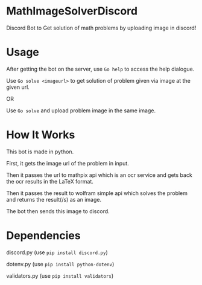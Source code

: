# MathImageSolverDiscord

  Discord Bot to Get solution of math problems by uploading image in discord!
  
# Usage  
  
  After getting the bot on the server, use `Go help` to access the help dialogue. 
  
  Use `Go solve <imageurl>` to get solution of problem given via image at the given url.
  
  OR
  
  Use `Go solve` and upload problem image in the same image.
  
# How It Works

 This bot is made in python.

 First, it gets the image url of the problem in input.
 
 Then it passes the url to mathpix api which is an ocr service and gets back the ocr results in the LaTeX format.
 
 Then it passes the result to wolfram simple api which solves the problem and returns the result(/s) as an image.
 
 The bot then sends this image to discord.

# Dependencies

  discord.py (use `pip install discord.py`)
  
  dotenv.py (use `pip install python-dotenv`)

  validators.py (use `pip install validators`)